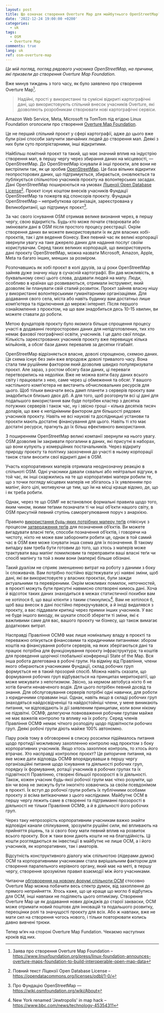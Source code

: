 ```yaml
---
layout: post
title: Що означає створення Overture Map для майбутнього OpenStreetMap?
date: '2022-12-24 19:00:00 +0200'
categories:
  - uk
tags:
  - OSM
  - Overture Map
comments: true
lang: uk
ref: osm-overture-map
---
```


*Це мій погляд, погляд рядового учасника OpenStreetMap, на причини, які призвели до створення Overture Map Foundation.*

Вже минув тиждень з того часу, як було заявлено про створення Overture Map[^1].

> Надійні, прості у використанні та сумісні відкриті картографічні дані, що використовують спільний внесок учасників Overture, які дозволяють розробникам створювати нові картографічні сервіси.

Amazon Web Service, Meta, Microsoft та TomTom під егідою Linux Foundation оголосили про створення [Overture Map Foundation](https://overturemaps.org/).

Це не перший спільний проєкт у сфері картографії, адже до цього вже були різні способи залучити звичайних людей до створення мап. Деякі з них були суто пропрієтарними, інші відкритими.

Найбільш помітний проєкт та такий, що має значний вплив на індустрію створення мап, в першу чергу через збирання даних на місцевості, — OpenStreetMap. До OpenStreetMap існували й інші проєкти, але вони не вистрілили так, як це зробив [OpenStreetMap](https://openstreetmap.org). Це база вільних відкритих геопросторових даних, що підтримується, збирається, оновлюється та публікується спільнотою учасників проєкту на волонтерських засадах. Дані OpenStreetMap поширюються на умовах [Ліцензії Open Database License](https://opendatacommons.org/licenses/odbl/summary/)[^2]. Проєкт існує коштом внесків учасників Фундації OpenStreetMap та пожертв від спонсорів проєкту. Фундація OpenStreetMap – неприбуткова організація, зареєстрована у Великобританії, що підтримує проєкт[^3].

За час свого існування OSM отримав велике визнання через, в першу чергу, свою відкритість. Будь-хто може почати створювати або змінювати дані в OSM після простого процесу реєстрації. Окрім створення даних ви можете використовувати їх як для власних хобі-проєктів, так і для ведення бізнесу. Вже певний час як великі корпорації звернули увагу на таке джерело даних для надання послуг своїм користувачам. Серед таких великих корпорацій, що використовують дані проєкту OpenStreetMap, можна назвати Microsoft, Amazon, Apple, Meta та багато інших, менших за розміром. 

Розпочавшись як хобі проєкт в колі друзів, за ці роки OpenStreetMap зайняв дуже значну нішу в сучасній картографії. Він дав можливість, в буквальному сенсі цього слова, додавати людей на мапу. Люди, особливо в країнах що розвиваються, отримали інструмент, який дозволяє їм планувати свій сталий розвиток. Проєкт зайняв власну нішу у використанні волонтерськими гуманітарними організаціями. Для додавання свого села, міста або навіть будинку вам достатньо лише компʼютера та підключення до мережі інтернет. Після першого ознайомлення з проєктом, на що вам знадобиться десь 10-15 хвилин, ви можете ставати до роботи.

Метою фундаторів проєкту було якомога більше спрощення процесу участі в додаванні геопросторових даних для непідготовлених, тих хто немає фахової географічної освіти, учасників. І це дало свої плоди. Кількість зареєстрованих учасників проєкту вже перевищує кілька мільйонів, а обсяг бази даних перевалив за десятки гігабайт.

OpenStreetMap відрізняється власне, доволі спрощеною, схемою даних. Ця схема існує без змін вже впродовж доволі тривалого часу. Вона стала тим рушійним фактором який дозволив швидко популяризувати проєкт. Але зараз, з ростом обсягу бази даних, ці переваги перетворились на недоліки. Вже не можна взяти базу даних всього світу і працювати з нею, саме через ці обмеження та обсяг. У вашого настільного компʼютера не вистачить обчислювальних ресурсів для цього. Щоб тільки викачати весь дамп планети з серверів проєкту вам знадобиться близько двох діб. А для того, щоб розгорнути всі ці дані для подальшого використання вам буде потрібен кластер з десятка потужних серверів і також час, ну і звісно гроші – кілька десятків тисяч доларів, що вже є непіднімним фактором для більшості рядових учасників проєкту. Навіть не всі наукові та дослідницькі установи та проєкти мають достатнє фінансування для цього. Навіть ті хто має достатні ресурси, прагнуть до їх більш ефективного використання.

З поширенням OpenStreetMap великі компанії звернули на нього увагу.  OSM дозволив їм закривати прогалини в даних, які присутні в наборах, що вони купують у комерційних постачальників. Через відкриту природу проєкту та політику заохочення до участі в ньому корпорації також стали вносити свої відкриті дані в OSM.

Участь корпоративних маперів отримала неоднозначну реакцію в спільноті OSM. Одні учасники давали схвальні або нейтральні відгуки, в той час, як інші скаржились на те що корпоративні мапери робили те, що з точки погляду місцевих маперів не збігалось з їх уявленням про мапінг, його цілі, мотивуючи це тим, що їм на місці краще відомо, де, що і як треба робити.

Однак, через те що OSMF не встановлює формальні правила щодо того, яким чином, якими теґами позначати ті чи інші обʼєкти нашого світу, в OSM присутній певний ступінь саморегулювання поруч з анархією.

Правило [використання будь-яких потрібних маперу теґів](https://wiki.openstreetmap.org/wiki/Any_tags_you_like) співіснує з процесом [затвердження теґів](https://wiki.openstreetmap.org/wiki/Proposal_process) для позначення обʼєктів. Ви можете вигадувати власні теґи, способи позначення обʼєктів, і говорячи на чистоту, ніхто не може вам заборонити робити це, однак в той самий час в OSM вже може існувати інша схема для їх позначення. В такому випадку вам треба бути готовим до того, що хтось з маперів може трактувати ваш мапінг помилковим та переправити ваші власні теґи чи спосіб мапінгу та той з яким вони (мапери) більше обізнані.

Такий дуалізм не сприяє зменшенню витрат на роботу з даними з боку їх споживачів. Вам потрібно постійно відстежувати усі наявні зміни, щоб дані, які ви використовуєте у власних проєктах, були зажди актуальними та перевіреними. Окрім можливих помилок, неточностей, в проєкті можуть бути присутні навмисно спотворені кимось дані. Хоча й відсоток таких даних знаходиться в межах статистичної похибки вам не хотілося б, що ваші клієнти з таким стикнулись[^4]. Вам не хотілося б, щоб ваш внесок в дані постійно перекручувався, а й іноді видалявся з проєкту, а вас піддавали критиці через примхи інших учасників. У вас не буде іншого виходу, як шукати спосіб зберегти ті зміни, які є важливими саме для вас, вашого проєкту чи бізнесу, що також вимагає додаткових витрат.

Насправді Правління ОСМФ має лише номінальну владу в проєкті та переважно опікується фінансовими та юридичними питаннями: збором коштів на фінансування роботи серверів, на яких зберігаються дані та працює потрібна для функціонування проєкту інфраструктура; та коштів для проведення щорічної глобальної конференції State of the Map. Вся інша робота делегована в робочі групи. На відміну від Правління, члени якого обираються учасниками Фундації, склад робочих груп формується не в такий прозорий спосіб. Можна навіть сказати, що формування робочих груп відбувається на принципах меритократії, що може межувати з непотизмом. Звісно, за кермом автобуса ніхто б не хотів бачити ненавченого водія. Для цього потрібен певний досвід та знання. Для обслуговування серверів потрібні одні навички, для роботи з юридичними справами інші. Однак, навіть якщо в складі робочих груп знаходяться найдосвідченіші та найдостойніші члени, у мене виникають питання, чи відповідають їх дії заявленим принципам, коли вони нікому не підзвітні. ОСМФ, делегуючи повноваження робочим групам майже не має важелів контролю та впливу на їх роботу. Серед членів Правління ОСМФ немає чіткого розподілу щодо підзвітности робочих груп. Деякі робочі групи діють майже 100% автономно.

Пару років тому в обговоренні в списку розсилки підіймалось питання щодо протидії можливому захопленню контролю над проєктом з боку корпоративних учасників. Якщо хтось захоплює контроль, то хтось його втрачає. Хто насправді контролює проєкт? Це риторичне питання, на яке може дати відповідь ОСМФ впорядкувавши в першу чергу організаційні питання щодо існування та діяльності робочих груп, порядку їх формування, ротації учасників в робочих групах та їх підзвітності Правлінню, створені більшої прозорості в їх діяльності. Також, кожен учасник будь-якої робочої групи має чітко розуміти, що він чи вона не зможуть бути інкогніто ховаючись за своїм псевдонімом в проєкті. Їх вступ до робочої групи робить їх публічними особами проєкту зі всіма витікаючими з цього наслідками. Майбутнє ОСМ в першу чергу лежить саме в створенні та підтриманні прозорості в діяльності не тільки Правління ОСМФ, а й в діяльності його робочих груп.

Через таку непрозорість корпоративним учасникам важко знайти відповідні канали спілкування, зрозуміти рушійні сили, які впливають на прийняття рішень, та зі свого боку мати певний вплив на розвиток всього проєкту. Все ж таки вони дають кошти не на благодійність. Ці кошти розглядаються як інвестиції в майбутнє не лише ОСМ, а і його учасників, як корпоративних, так і аматорів.

Відсутність конструктивного діалогу між спільнотою (лідерами думок) ОСМ та корпоративними учасниками стала вирішальним фактором для створення паралельного керівного органу, який має на меті, в першу чергу, створення зрозумілих правил взаємодії між його учасниками.

Читаючи [обговорення на новому форумі спільноти ОСМ](https://community.openstreetmap.org/t/overturemaps-org-big-businesses-osmf-alternative/6760) стосовно Overture Map можна побачити весь спектр думок, від захоплення до прямого неприйняття. Хтось каже, що це краще що могло б відбутись для ОСМ, інші навпаки не поділяють цього оптимізму. Створення Overture Map це як додавання нових дріжджів до старої закваски, ОСМ може отримати новий поштовх для інновацій та подальшого розвитку, переоцінки ролі та значущості проєкту для всіх. Або ж навпаки, вже не мати сил на створення чогось нового, і тільки повторювати колись давно вивчені трюки.

Тепер мʼяч на стороні Overture Map Fundation. Чекаємо наступних кроків від них.


[^1]: Заява про створення Overture Map Foundation – <https://www.linuxfoundation.org/press/linux-foundation-announces-overture-maps-foundation-to-build-interoperable-open-map-data>

[^2]: Повний текст Ліцензії Open Database License – <https://opendatacommons.org/licenses/odbl/1-0/>

[^3]: Про Фундацію OpenStreetMap — <https://wiki.osmfoundation.org/wiki/About>

[^4]: New York renamed 'Jewtropolis' in map hack – <https://www.bbc.com/news/technology-45354311>
